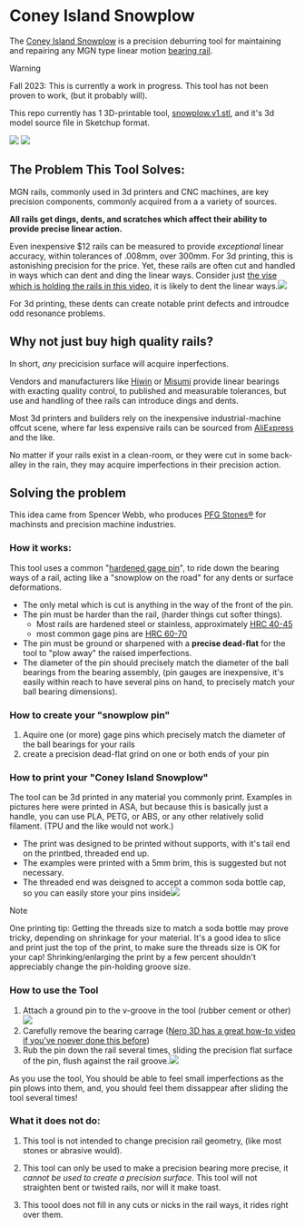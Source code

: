 # Coney Island Snowplow

The [Coney Island Snowplow](https://github.com/unixcarbide/coney_island_snowplow/blob/main/snowplow.v1.stl) is a precision deburring tool for maintaining and repairing any MGN type linear motion [bearing rail](https://en.wikipedia.org/wiki/Linear-motion_bearing).

> [!WARNING]  
> Fall 2023: This is currently a work in progress.
> This tool has not been proven to work, (but it probably will).


This repo currently has 1 3D-printable tool, [snowplow.v1.stl](https://github.com/unixcarbide/coney_island_snowplow/blob/main/snowplow.v1.stl), and it's 3d model source file in Sketchup format.

![](images/IMG_8182.jpg)
![](images/example_rail.jpg)

## The Problem This Tool Solves:

MGN rails, commonly used in 3d printers and CNC machines, are key precision components, commonly acquired from a a variety of sources.

**All rails get dings, dents, and scratches which affect their ability to provide precise linear action.**

Even inexpensive $12 rails can be measured to provide *exceptional* linear accuracy, within tolerances of .008mm, over 300mm.  For 3d printing, this is astonishing precision for the price.  Yet, these rails are often cut and handled in ways which can dent and ding the linear ways.  Consider just [the vise which is holding the rails in this video](https://www.youtube.com/watch?v=icKyYg2pjVE&t=303s), it is likely to dent the linear ways.[![](images/robotdigg_screenshot.png)](https://www.youtube.com/watch?v=icKyYg2pjVE&t=303s)

For 3d printing, these dents can create notable print defects and introudce odd resonance problems.


## Why not just buy high quality rails?

In short, *any* precicision surface will acquire inperfections.

Vendors and manufacturers like [Hiwin](https://www.hiwin.us/) or [Misumi](https://us.misumi-ec.com/) provide linear bearings with exacting quality control, to published and measurable tolerances, but use and handling of thee rails can introduce dings and dents.

Most 3d printers and builders rely on the inexpensive industrial-machine offcut scene, where far less expensive rails can be sourced from [AliExpress](https://www.aliexpress.us/item/2251832643511407.html) and the like.

No matter if your rails exist in a clean-room, or they were cut in some back-alley in the rain, they may acquire imperfections in their precision action.

## Solving the problem

This idea came from Spencer Webb, who produces [PFG Stones®](https://pfg.gg/) for machinsts and precision machine industries.

### How it works:

This tool uses a common "[hardened gage pin](https://www.mcmaster.com/catalog/129/2611/2301A4)", to ride down the bearing ways of a rail, acting like a "snowplow on the road" for any dents or surface deformations.

- The only metal which is cut is anything in the way of the front of the pin.
- The pin must be harder than the rail, (harder things cut softer things).
  - Most rails are hardened steel or stainless, approximately [HRC 40-45](https://en.wikipedia.org/wiki/Rockwell_scale)
  - most common gage pins are [HRC 60-70](https://en.wikipedia.org/wiki/Rockwell_scale)
- The pin must be ground or sharpened with a **precise dead-flat** for the tool to "plow away" the raised imperfections.
- The diameter of the pin should precisely match the diameter of the ball bearings from the bearing assembly, (pin gauges are inexpensive, it's easily within reach to have several pins on hand, to precisely match your ball bearing dimensions).

### How to create your "snowplow pin"

1. Aquire one (or more) gage pins which precisely match the diameter of the ball bearings for your rails
2. create a precision dead-flat grind on one or both ends of your pin

### How to print your "Coney Island Snowplow"

The tool can be 3d printed in any material you commonly print.  Examples in pictures here were printed in ASA, but because this is basically just a handle, you can use PLA, PETG, or ABS, or any other relatively solid filament. (TPU and the like would not work.)

- The print was designed to be printed without supports, with it's tail end on the printbed, threaded end up.
- The examples were printed with a 5mm brim, this is suggested but not necessary.
- The threaded end was deisgned to accept a common soda bottle cap, so you can easily store your pins inside![](images/IMG_7852.jpg)

> [!NOTE]  
> One printing tip: Getting the threads size to match a soda bottle may prove tricky, depending on shrinkage for your material.  It's a good idea to slice and print just the top of the print, to make sure the threads size is OK for your cap! Shrinking/enlarging the print by a few percent shouldn't appreciably change the pin-holding groove size.

### How to use the Tool 

1. Attach a ground pin to the v-groove in the tool (rubber cement or other)![](images/IMG_7848.jpg)
2. Carefully remove the bearing carrage ([Nero 3D has a great how-to video if you've noever done this before](https://www.youtube.com/watch?v=i_F7D4UgkWY))
3. Rub the pin down the rail several times, sliding the precision flat surface of the pin, flush against the rail groove.![](images/IMG_7866.jpg)
 
As you use the tool, You should be able to feel small imperfections as the pin plows into them, and, you should feel them dissappear after sliding the tool several times!



### What it does not do:

1) This tool is not intended to change precision rail geometry, (like most stones or abrasive would).

2) This tool can only be used to make a precision bearing more precise, it *cannot be used to create a precision surface*.  This tool will not straighten bent or twisted rails, nor will it make toast.

3) This toool does not fill in any cuts or nicks in the rail ways, it rides right over them.

